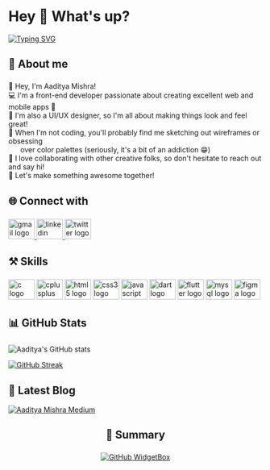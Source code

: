 <h1 align="left">Hey 👋 What's up?</h1>



[![Typing SVG](https://readme-typing-svg.demolab.com?font=Fira+Code&duration=3000&pause=500&width=435&lines=I'm+a+Frontend+Developer;UI%2FUX+Designer+and;a+learner)](https://git.io/typing-svg)


###

<h2 align="left">🧔 About me</h2>

###

<p align="left">👋 Hey, I'm Aaditya Mishra!<br>
💻 I'm a front-end developer passionate about creating excellent web and mobile apps 📱<br> 
🎨 I'm also a UI/UX designer, so I'm all about making things look and feel great! <br>
🎯 When I'm not coding, you'll probably find me sketching out wireframes or obsessing <br> &nbsp &nbsp &nbsp over color palettes (seriously, it's a bit of an addiction 😁) <br>
🤝 I love collaborating with other creative folks, so don't hesitate to reach out and say hi! <br>
🚀 Let's make something awesome together!</p>

###

<h2 align="left">🌐 Connect with</h2>

###

<div align="left">
  <a href="aadityamishra216@gmail.com" target="_blank">
    <img src="https://raw.githubusercontent.com/maurodesouza/profile-readme-generator/master/src/assets/icons/social/gmail/default.svg" width="52" height="40" alt="gmail logo"  />
  </a>
   <a href="https://www.linked.com/in/aadityamishraa" target="_blank">
    <img src="https://raw.githubusercontent.com/maurodesouza/profile-readme-generator/master/src/assets/icons/social/linkedin/default.svg" width="52" height="40" alt="linkedin logo"  />
  </a>
  <a href="https://www.twitter.com/_aadityamishra" target="_blank">
    <img src="https://raw.githubusercontent.com/maurodesouza/profile-readme-generator/master/src/assets/icons/social/twitter/default.svg" width="52" height="40" alt="twitter logo"  />
  </a>
 
</div>

###

<h2 align="left">⚒️ Skills</h2>

###

<div align="left">
  <img src="https://cdn.jsdelivr.net/gh/devicons/devicon/icons/c/c-original.svg" height="40" width="52" alt="c logo"  />
  <img src="https://cdn.jsdelivr.net/gh/devicons/devicon/icons/cplusplus/cplusplus-original.svg" height="40" width="52" alt="cplusplus logo"  />
  <img src="https://cdn.jsdelivr.net/gh/devicons/devicon/icons/html5/html5-original.svg" height="40" width="52" alt="html5 logo"  />
  <img src="https://cdn.jsdelivr.net/gh/devicons/devicon/icons/css3/css3-original.svg" height="40" width="52" alt="css3 logo"  />
  <img src="https://cdn.jsdelivr.net/gh/devicons/devicon/icons/javascript/javascript-original.svg" height="40" width="52" alt="javascript logo"  />
  <img src="https://cdn.jsdelivr.net/gh/devicons/devicon/icons/dart/dart-original.svg" height="40" width="52" alt="dart logo"  />
  <img src="https://cdn.jsdelivr.net/gh/devicons/devicon/icons/flutter/flutter-original.svg" height="40" width="52" alt="flutter logo"  />
  <img src="https://cdn.jsdelivr.net/gh/devicons/devicon/icons/mysql/mysql-original.svg" height="40" width="52" alt="mysql logo"  />
  <img src="https://cdn.jsdelivr.net/gh/devicons/devicon/icons/figma/figma-original.svg" height="40" width="52" alt="figma logo"  />
</div>

###

<h2 align="left">📊 GitHub Stats</h2>

###

<div align="left">
  <span>

    
  ![Aaditya's GitHub stats](https://github-readme-stats.vercel.app/api?username=aadityamishraa&show_icons=true&theme=dracula&bg_color=00000000&hide_border=true)
  
  </span>
  
</div>
<div align="left">

  [![GitHub Streak](https://streak-stats.demolab.com?user=aadityamishraa&theme=dracula&bg_color=00000000&hide_border=true)](https://git.io/streak-stats)
</div>

###

<h2 align="left">📑 Latest Blog</h2>

[![Aaditya Mishra Medium](https://github-readme-medium.vercel.app/?username=aadityamishraa)](https://medium.com/@aadityamishraa)

###

<h2 align="center">🔖 Summary</h2>

###
<div align="center">

[![GitHub WidgetBox](https://github-widgetbox.vercel.app/api/profile?username=aadityamishraa&data=followers,repositories,stars,commits&theme=darkmode)](https://github.com/Jurredr/github-widgetbox)

</div>
